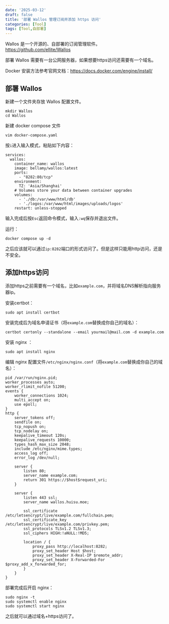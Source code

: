 ```yaml
---
date: '2025-03-12'
draft: false
title: '部署 Wallos 管理订阅并添加 https 访问'
categories: [Tool]
tags: [Tool,自部署]
---
```



Wallos 是一个开源的、自部署的订阅管理软件。
https://github.com/ellite/Wallos

部署 Wallos 需要有一台公网服务器，如果想要https访问还需要有一个域名。

Docker 安装方法参考官网文档：https://docs.docker.com/engine/install/

## 部署 Wallos

新建一个文件夹存放 Wallos 配置文件。

```
mkdir Wallos
cd Wallos
```
新建 docker compose 文件
```
vim docker-compose.yaml
```
按`i`进入输入模式，粘贴如下内容：
```
services:
  wallos:
    container_name: wallos
    image: bellamy/wallos:latest
    ports:
      - "8282:80/tcp"
    environment:
      TZ: 'Asia/Shanghai'
    # Volumes store your data between container upgrades
    volumes:
      - './db:/var/www/html/db'
      - './logos:/var/www/html/images/uploads/logos'
    restart: unless-stopped
```
输入完成后按`Esc`返回命令模式，输入`:wq`保存并退出文件。

运行：
```
docker compose up -d
```
之后应该就可以通过`ip:8282`端口的形式访问了。但是这样只能用http访问，还是不安全。

## 添加https访问

添加https之前需要有一个域名，比如`example.com`，并将域名DNS解析指向服务器ip。

安装certbot：
```
sudo apt install certbot
```

安装完成后为域名申请证书（将`example.com`替换成你自己的域名）：

```
certbot certonly --standalone --email yourmail@mail.com -d example.com
```

安装 nginx ：
```
sudo apt install nginx
```

编辑 nginx 配置文件`/etc/nginx/nginx.conf`（将`example.com`替换成你自己的域名）：
```
pid /var/run/nginx.pid;
worker_processes auto;
worker_rlimit_nofile 51200;
events {
    worker_connections 1024;
    multi_accept on;
    use epoll;
}
http {
    server_tokens off;
    sendfile on;
    tcp_nopush on;
    tcp_nodelay on;
    keepalive_timeout 120s;
    keepalive_requests 10000;
    types_hash_max_size 2048;
    include /etc/nginx/mime.types;
    access_log off;
    error_log /dev/null;

    server {
        listen 80;
        server_name example.com;
        return 301 https://$host$request_uri;
    }

    server {
        listen 443 ssl;
        server_name wallos.huisu.moe;

        ssl_certificate /etc/letsencrypt/live/example.com/fullchain.pem;
        ssl_certificate_key /etc/letsencrypt/live/example.com/privkey.pem;
        ssl_protocols TLSv1.2 TLSv1.3;
        ssl_ciphers HIGH:!aNULL:!MD5;

        location / {
            proxy_pass http://localhost:8282;
            proxy_set_header Host $host;
            proxy_set_header X-Real-IP $remote_addr;
            proxy_set_header X-Forwarded-For $proxy_add_x_forwarded_for;
        }
    }
}

```

部署完成后开启 nginx：
```
sudo nginx -t
sudo systemctl enable nginx
sudo systemctl start nginx
```
之后就可以通过域名+https访问了。